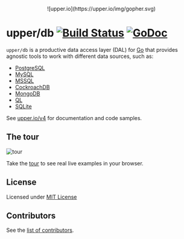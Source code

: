 <p align="center">
  ![upper.io](https://upper.io/img/gopher.svg)
</p>

# upper/db [![Build Status](https://travis-ci.org/upper/db.svg?branch=v4)](https://travis-ci.org/upper/db) [![GoDoc](https://godoc.org/github.com/upper/db?status.svg)](https://pkg.go.dev/github.com/upper/db/v4)

`upper/db` is a productive data access layer (DAL) for [Go](https://golang.org)
that provides agnostic tools to work with different data sources, such as:

* [PostgreSQL](https://upper.io/v4/adapter/postgresql)
* [MySQL](https://upper.io/v4/adapter/mysql)
* [MSSQL](https://upper.io/v4/adapter/mssql)
* [CockroachDB](https://upper.io/v4/adapter/cockroachdb)
* [MongoDB](https://upper.io/v4/adapter/mongo)
* [QL](https://upper.io/v4/adapter/ql)
* [SQLite](https://upper.io/v4/adapter/sqlite)

See [upper.io/v4](//upper.io/v4) for documentation and code samples.

## The tour

![tour](https://user-images.githubusercontent.com/385670/91495824-c6fabb00-e880-11ea-925b-a30b94474610.png)

Take the [tour](https://tour.upper.io) to see real live examples in your
browser.

## License

Licensed under [MIT License](./LICENSE)

## Contributors

See the [list of contributors](https://github.com/upper/db/graphs/contributors).
